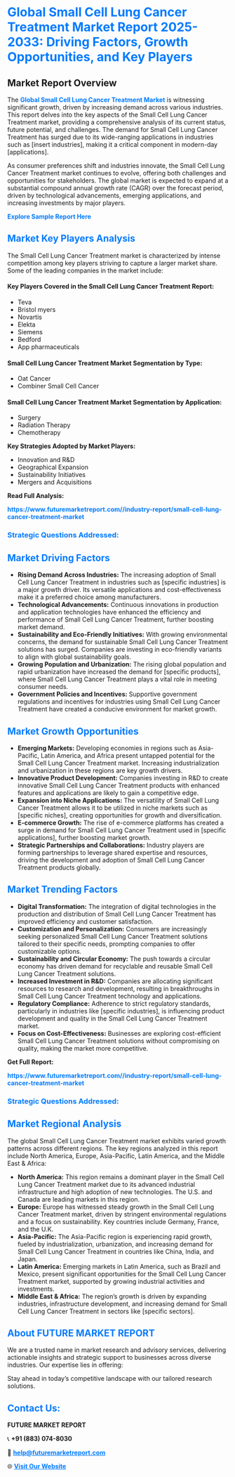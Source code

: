 <h1 style="color: #007BFF;">Global Small Cell Lung Cancer Treatment Market Report 2025-2033: Driving Factors, Growth Opportunities, and Key Players</h1>

<section id="overview">
<h2>Market Report Overview</h2>
<p>The <a href="https://www.futuremarketreport.com//industry-report/small-cell-lung-cancer-treatment-market" style="color: #007BFF; text-decoration: none;"><strong>Global Small Cell Lung Cancer Treatment Market</strong></a> is witnessing significant growth, driven by increasing demand across various industries. This report delves into the key aspects of the Small Cell Lung Cancer Treatment market, providing a comprehensive analysis of its current status, future potential, and challenges. The demand for Small Cell Lung Cancer Treatment has surged due to its wide-ranging applications in industries such as [insert industries], making it a critical component in modern-day [applications].</p>
<p>As consumer preferences shift and industries innovate, the Small Cell Lung Cancer Treatment market continues to evolve, offering both challenges and opportunities for stakeholders. The global market is expected to expand at a substantial compound annual growth rate (CAGR) over the forecast period, driven by technological advancements, emerging applications, and increasing investments by major players.</p>
</section>

<section id="overview">
<p><a href="https://www.futuremarketreport.com//request-sample/reportId=55817" style="color: #007BFF; text-decoration: none;"><strong>Explore Sample Report Here</strong></a></p>
</section>

<section id="key-players">
<h2 style="color: #007BFF;">Market Key Players Analysis</h2>
<p>The Small Cell Lung Cancer Treatment market is characterized by intense competition among key players striving to capture a larger market share. Some of the leading companies in the market include:</p>
<h4>Key Players Covered in the Small Cell Lung Cancer Treatment Report:</h4>
<ul><li>Teva</li><li>Bristol myers</li><li>Novartis</li><li>Elekta</li><li>Siemens</li><li>Bedford</li><li>App pharmaceuticals</li></ul>
<h4>Small Cell Lung Cancer Treatment Market Segmentation by Type:</h4>
<ul><li>Oat Cancer</li><li>Combiner Small Cell Cancer</li></ul>

<h4>Small Cell Lung Cancer Treatment Market Segmentation by Application:</h4>
<ul><li>Surgery</li><li>Radiation Therapy</li><li>Chemotherapy</li></ul>
<p><strong>Key Strategies Adopted by Market Players:</strong></p>
<ul>
<li>Innovation and R&D</li>
<li>Geographical Expansion</li>
<li>Sustainability Initiatives</li>
<li>Mergers and Acquisitions</li>
</ul>
</section>

<section>
<p><strong>Read Full Analysis: </strong></p><a href="https://www.futuremarketreport.com//industry-report/small-cell-lung-cancer-treatment-market" style="color: #007BFF; text-decoration: none;"><strong>https://www.futuremarketreport.com//industry-report/small-cell-lung-cancer-treatment-market</strong></a>
<h3 style="color: #007BFF;">Strategic Questions Addressed:</h3>
</section>

<section id="driving-factors">
<h2 style="color: #007BFF;">Market Driving Factors</h2>
<ul>
<li><strong>Rising Demand Across Industries:</strong> The increasing adoption of Small Cell Lung Cancer Treatment in industries such as [specific industries] is a major growth driver. Its versatile applications and cost-effectiveness make it a preferred choice among manufacturers.</li>
<li><strong>Technological Advancements:</strong> Continuous innovations in production and application technologies have enhanced the efficiency and performance of Small Cell Lung Cancer Treatment, further boosting market demand.</li>
<li><strong>Sustainability and Eco-Friendly Initiatives:</strong> With growing environmental concerns, the demand for sustainable Small Cell Lung Cancer Treatment solutions has surged. Companies are investing in eco-friendly variants to align with global sustainability goals.</li>
<li><strong>Growing Population and Urbanization:</strong> The rising global population and rapid urbanization have increased the demand for [specific products], where Small Cell Lung Cancer Treatment plays a vital role in meeting consumer needs.</li>
<li><strong>Government Policies and Incentives:</strong> Supportive government regulations and incentives for industries using Small Cell Lung Cancer Treatment have created a conducive environment for market growth.</li>
</ul>
</section>

<section id="growth-opportunities">
<h2 style="color: #007BFF;">Market Growth Opportunities</h2>
<ul>
<li><strong>Emerging Markets:</strong> Developing economies in regions such as Asia-Pacific, Latin America, and Africa present untapped potential for the Small Cell Lung Cancer Treatment market. Increasing industrialization and urbanization in these regions are key growth drivers.</li>
<li><strong>Innovative Product Development:</strong> Companies investing in R&D to create innovative Small Cell Lung Cancer Treatment products with enhanced features and applications are likely to gain a competitive edge.</li>
<li><strong>Expansion into Niche Applications:</strong> The versatility of Small Cell Lung Cancer Treatment allows it to be utilized in niche markets such as [specific niches], creating opportunities for growth and diversification.</li>
<li><strong>E-commerce Growth:</strong> The rise of e-commerce platforms has created a surge in demand for Small Cell Lung Cancer Treatment used in [specific applications], further boosting market growth.</li>
<li><strong>Strategic Partnerships and Collaborations:</strong> Industry players are forming partnerships to leverage shared expertise and resources, driving the development and adoption of Small Cell Lung Cancer Treatment products globally.</li>
</ul>
</section>

<section id="trending-factors">
<h2 style="color: #007BFF;">Market Trending Factors</h2>
<ul>
<li><strong>Digital Transformation:</strong> The integration of digital technologies in the production and distribution of Small Cell Lung Cancer Treatment has improved efficiency and customer satisfaction.</li>
<li><strong>Customization and Personalization:</strong> Consumers are increasingly seeking personalized Small Cell Lung Cancer Treatment solutions tailored to their specific needs, prompting companies to offer customizable options.</li>
<li><strong>Sustainability and Circular Economy:</strong> The push towards a circular economy has driven demand for recyclable and reusable Small Cell Lung Cancer Treatment solutions.</li>
<li><strong>Increased Investment in R&D:</strong> Companies are allocating significant resources to research and development, resulting in breakthroughs in Small Cell Lung Cancer Treatment technology and applications.</li>
<li><strong>Regulatory Compliance:</strong> Adherence to strict regulatory standards, particularly in industries like [specific industries], is influencing product development and quality in the Small Cell Lung Cancer Treatment market.</li>
<li><strong>Focus on Cost-Effectiveness:</strong> Businesses are exploring cost-efficient Small Cell Lung Cancer Treatment solutions without compromising on quality, making the market more competitive.</li>
</ul>
</section>

<section>
<p><strong>Get Full Report: </strong></p><a href="https://www.futuremarketreport.com//industry-report/small-cell-lung-cancer-treatment-market" style="color: #007BFF; text-decoration: none;"><strong>https://www.futuremarketreport.com//industry-report/small-cell-lung-cancer-treatment-market</strong></a>
<h3 style="color: #007BFF;">Strategic Questions Addressed:</h3>
</section>


<section id="regional-analysis">
<h2 style="color: #007BFF;">Market Regional Analysis</h2>
<p>The global Small Cell Lung Cancer Treatment market exhibits varied growth patterns across different regions. The key regions analyzed in this report include North America, Europe, Asia-Pacific, Latin America, and the Middle East & Africa:</p>
<ul>
<li><strong>North America:</strong> This region remains a dominant player in the Small Cell Lung Cancer Treatment market due to its advanced industrial infrastructure and high adoption of new technologies. The U.S. and Canada are leading markets in this region.</li>
<li><strong>Europe:</strong> Europe has witnessed steady growth in the Small Cell Lung Cancer Treatment market, driven by stringent environmental regulations and a focus on sustainability. Key countries include Germany, France, and the U.K.</li>
<li><strong>Asia-Pacific:</strong> The Asia-Pacific region is experiencing rapid growth, fueled by industrialization, urbanization, and increasing demand for Small Cell Lung Cancer Treatment in countries like China, India, and Japan.</li>
<li><strong>Latin America:</strong> Emerging markets in Latin America, such as Brazil and Mexico, present significant opportunities for the Small Cell Lung Cancer Treatment market, supported by growing industrial activities and investments.</li>
<li><strong>Middle East & Africa:</strong> The region’s growth is driven by expanding industries, infrastructure development, and increasing demand for Small Cell Lung Cancer Treatment in sectors like [specific sectors].</li>
</ul>
</section>

<footer>
<h2 style="color: #007BFF;">About FUTURE MARKET REPORT</h2>
<p>We are a trusted name in market research and advisory services, delivering actionable insights and strategic support to businesses across diverse industries. Our expertise lies in offering:</p>

<p>Stay ahead in today’s competitive landscape with our tailored research solutions.</p>

<h2 style="color: #007BFF;">Contact Us:</h2>
<p><strong>FUTURE MARKET REPORT</strong></p>
<p>📞 <strong>+91 (883) 074-8030</strong></p>
<p>📧 <strong><a href="mailto:help@futuremarketreport.com" style="color: #007BFF;">help@futuremarketreport.com</a></strong></p>
<p>🌐 <strong><a href="https://www.futuremarketreport.com/" style="color: #007BFF;">Visit Our Website</a></strong></p>
</footer>